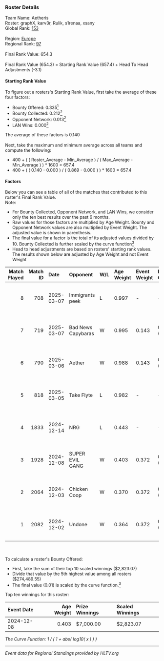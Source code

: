 ### Roster Details<br />
Team Name: Aetheris<br />
Roster: graphX, karv3r, Rulik, s1renaa, xsany<br />
Global Rank: [153](../../standings_global_2025_04_07.md)<br />
<br />
Region: [Europe]( ../../standings_europe_2025_04_07.md)<br />
Regional Rank: [97]( ../../standings_europe_2025_04_07.md)<br />
<br />
Final Rank Value:  654.3<br />
<br />
Final Rank Value (654.3) = Starting Rank Value (657.4) + Head To Head Adjustments (-3.1)<br />

#### Starting Rank Value<br />
To figure out a rosters's Starting Rank Value, first take the average of these four factors:<br />
- Bounty Offered: 0.335[<sup>1</sup>](#table2)
- Bounty Collected: 0.212[<sup>2</sup>](#table1)
- Opponent Network: 0.013[<sup>2</sup>](#table1)
- LAN Wins: 0.000[<sup>2</sup>](#table1)

The average of these factors is 0.140<br />
<br />
Next, take the maximum and minimum average across all teams and compute the following:<br />
- 400 + ( ( Roster_Average - Min_Average ) / ( Max_Average - Min_Average ) ) * 1600 = 657.4
- 400 + ( ( 0.140 - 0.000 ) / ( 0.869 - 0.000 ) ) * 1600 = 657.4


#### Factors<br />
Below you can see a table of all of the matches that contributed to this roster's Final Rank Value.<br />
Note:<br />

- For Bounty Collected, Opponent Network, and LAN Wins, we consider only the ten best results over the past 6 months.
- Raw values for those factors are multiplied by Age Weight. Bounty and Opponent Network values are also multiplied by Event Weight. The adjusted value is shown in parenthesis.
- The final value for a factor is the total of its adjusted values divided by 10. Bounty Collected is further scaled by the curve function[<sup>3</sup>](#curveFunction)
- Head to head adjustments are based on rosters' starting rank values. The results shown below are adjusted by Age Weight and not Event Weight
<span id="table1"></span><br />


| Match Played | Match ID | Date       | Opponent           | W/L | Age Weight | Event Weight | Bounty Collected | Opponent Network | LAN Wins  | H2H Adj. | Roster                                  |
| -: | -: | :- | :- | :- | :- | :- | :- | :- | :- | -: | :- |
|            8 |      708 | 2025-03-07 | Immigrants peek    | L   | 0.997      | -            | -                | -                | -         |   -16.66 | graphX, karv3r, Rulik, s1renaa, xsany   |
|            7 |      719 | 2025-03-07 | Bad News Capybaras | W   | 0.995      | 0.143        | 0.000 (0.000)    | 0.174 (0.025)    | 0 (0.000) |    12.43 | graphX, karv3r, Rulik, s1renaa, xsany   |
|            6 |      790 | 2025-03-06 | Aether             | W   | 0.988      | 0.143        | 0.000 (0.000)    | 0.054 (0.008)    | 0 (0.000) |     5.90 | graphX, karv3r, Rulik, s1renaa, xsany   |
|            5 |      818 | 2025-03-05 | Take Flyte         | L   | 0.982      | -            | -                | -                | -         |   -20.26 | graphX, karv3r, Rulik, s1renaa, xsany   |
|            4 |     1833 | 2024-12-14 | NRG                | L   | 0.443      | -            | -                | -                | -         |    -2.52 | HorizoN, karv3r, Rulik, s1renaa, T0rby  |
|            3 |     1928 | 2024-12-08 | SUPER EVIL GANG    | W   | 0.403      | 0.372        | 0.006 (0.001)    | 0.282 (0.042)    | 0 (0.000) |     6.44 | HorizoN, karv3r, Rulik, S0ph3R, s1renaa |
|            2 |     2064 | 2024-12-03 | Chicken Coop       | W   | 0.370      | 0.372        | 0.005 (0.001)    | 0.248 (0.034)    | 0 (0.000) |     5.43 | HorizoN, karv3r, Rulik, S0ph3R, s1renaa |
|            1 |     2082 | 2024-12-02 | Undone             | W   | 0.364      | 0.372        | 0.002 (0.000)    | 0.134 (0.018)    | 0 (0.000) |     6.11 | HorizoN, karv3r, Rulik, S0ph3R, s1renaa |

<br />
<span id="table2"></span><br />
To calculate a roster's Bounty Offered:<br />

- First, take the sum of their top 10 scaled winnings ($2,823.07)
- Divide that value by the 5th highest value among all rosters ($274,489.55)
- The final value (0.01) is scaled by the curve function.[<sup>3</sup>](#curveFunction)

Top ten winnings for this roster:<br />

| Event Date | Age Weight | Prize Winnings | Scaled Winnings |
| :- | -: | :- | :- |
| 2024-12-08 |      0.403 | $7,000.00      | $2,823.07       |


<span id="curveFunction"></span>_The Curve Function: 1 / ( 1 + abs( log10( x ) ) )_<br />

---
_Event data for Regional Standings provided by HLTV.org_<br />

